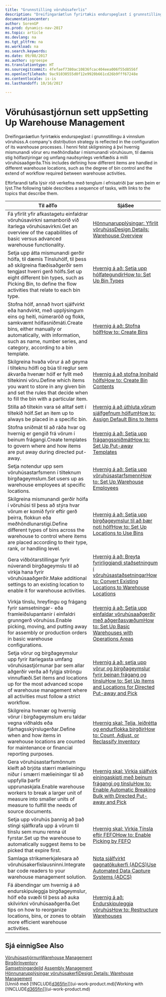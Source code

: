 ```yaml
---
title: "Grunnstilling vöruhúsaferlis"
description: "Dreifingaráætlun fyrirtækis endurspeglast í grunnstillingu á vinnslum vöruhúss. Í henni felst skilgreining á því hvernig mismunandi vörur eru meðhöndlaðar í mismunandi vöruhúsum, til dæmis stig hólfastýringar og umfang nauðsynlegs verkflæðis á milli vöruhúsaaðgerða."
documentationcenter: 
author: SorenGP
ms.prod: dynamics-nav-2017
ms.topic: article
ms.devlang: na
ms.tgt_pltfrm: na
ms.workload: na
ms.search.keywords: 
ms.date: 09/08/2017
ms.author: sgroespe
ms.translationtype: HT
ms.sourcegitcommit: 4fefaef7380ac10836fcac404eea006f55d8556f
ms.openlocfilehash: 9ac91030555d0f12e9920b661cd26b9fff67248e
ms.contentlocale: is-is
ms.lasthandoff: 10/16/2017

---
```

# <a name="setting-up-warehouse-management"></a><span data-ttu-id="24f05-104">Vöruhúsastjórnun sett upp</span><span class="sxs-lookup"><span data-stu-id="24f05-104">Setting Up Warehouse Management</span></span>
<span data-ttu-id="24f05-105">Dreifingaráætlun fyrirtækis endurspeglast í grunnstillingu á vinnslum vöruhúss.</span><span class="sxs-lookup"><span data-stu-id="24f05-105">A company's distribution strategy is reflected in the configuration of its warehouse processes.</span></span> <span data-ttu-id="24f05-106">Í henni felst skilgreining á því hvernig mismunandi vörur eru meðhöndlaðar í mismunandi vöruhúsum, til dæmis stig hólfastýringar og umfang nauðsynlegs verkflæðis á milli vöruhúsaaðgerða.</span><span class="sxs-lookup"><span data-stu-id="24f05-106">This includes defining how different items are handled in different warehouse locations, such as the degree of bin control and the extend of workflow required between warehouse activities.</span></span>  

 <span data-ttu-id="24f05-107">Eftirfarandi tafla lýsir röð verkefna með tenglum í efnisatriði þar sem þeim er lýst.</span><span class="sxs-lookup"><span data-stu-id="24f05-107">The following table describes a sequence of tasks, with links to the topics that describe them.</span></span>   

|<span data-ttu-id="24f05-108">**Til að**</span><span class="sxs-lookup"><span data-stu-id="24f05-108">**To**</span></span>|<span data-ttu-id="24f05-109">**Sjá**</span><span class="sxs-lookup"><span data-stu-id="24f05-109">**See**</span></span>|  
|------------|-------------|  
|<span data-ttu-id="24f05-110">Fá yfirlit yfir afkastagetu einfaldrar vöruhúsavirkni samanborið við ítarlega vöruhúsavirkni.</span><span class="sxs-lookup"><span data-stu-id="24f05-110">Get an overview of the capabilities of basic versus advanced warehouse functionality.</span></span>|[<span data-ttu-id="24f05-111">Hönnunarupplýsingar: Yfirlit vöruhúss</span><span class="sxs-lookup"><span data-stu-id="24f05-111">Design Details: Warehouse Overview</span></span>](design-details-warehouse-overview.md)|  
|<span data-ttu-id="24f05-112">Setja upp átta mismunandi gerðir hólfa, til dæmis Tínsluhólf, til þess að skilgreina flæðisaðgerðir sem tengjast hverri gerð hólfs.</span><span class="sxs-lookup"><span data-stu-id="24f05-112">Set up eight different bin types, such as Picking Bin, to define the flow activities that relate to each bin type.</span></span>|[<span data-ttu-id="24f05-113">Hvernig á að: Setja upp hólfategundir</span><span class="sxs-lookup"><span data-stu-id="24f05-113">How to: Set Up Bin Types</span></span>](warehouse-how-to-set-up-bin-types.md)|  
|<span data-ttu-id="24f05-114">Stofna hólf, annað hvort sjálfvirkt eða handvirkt, með upplýsingum eins og heiti, númeraröð og flokk, samkvæmt hólfasniðmáti.</span><span class="sxs-lookup"><span data-stu-id="24f05-114">Create bins, either manually or automatically, with information, such as name, number series, and category, according to a bin template.</span></span>|[<span data-ttu-id="24f05-115">Hvernig á að: Stofna hólf</span><span class="sxs-lookup"><span data-stu-id="24f05-115">How to: Create Bins</span></span>](warehouse-how-to-create-individual-bins.md)|  
|<span data-ttu-id="24f05-116">Skilgreina hvaða vörur á að geyma í tilteknu hólfi og búa til reglur sem ákvarða hvenær hólf er fyllt með tiltekinni vöru.</span><span class="sxs-lookup"><span data-stu-id="24f05-116">Define which items you want to store in any given bin and set the rules that decide when to fill the bin with a particular item.</span></span>|[<span data-ttu-id="24f05-117">Hvernig á að stofna Innihald hólfs</span><span class="sxs-lookup"><span data-stu-id="24f05-117">How to: Create Bin Contents</span></span>](warehouse-how-to-set-up-bin-contents.md)|  
|<span data-ttu-id="24f05-118">Stilla að tiltekin vara sé alltaf sett í tiltekið hólf.</span><span class="sxs-lookup"><span data-stu-id="24f05-118">Set an item up to always be placed in a specific bin.</span></span>|[<span data-ttu-id="24f05-119">Hvernig á að úthluta vörum sjálfgefnum hólfum</span><span class="sxs-lookup"><span data-stu-id="24f05-119">How to: Assign Default Bins to Items</span></span>](warehouse-how-to-assign-default-bins-to-items.md)|
|<span data-ttu-id="24f05-120">Stofna sniðmát til að ráða hvar og hvernig er gengið frá vörum í beinum frágangi.</span><span class="sxs-lookup"><span data-stu-id="24f05-120">Create templates to govern where and how items are put away during directed put-away.</span></span>|[<span data-ttu-id="24f05-121">Hvernig á að: Setja upp frágangssniðmát</span><span class="sxs-lookup"><span data-stu-id="24f05-121">How to: Set Up Put-away Templates</span></span>](warehouse-how-to-set-up-put-away-templates.md)|
|<span data-ttu-id="24f05-122">Setja notendur upp sem vöruhúsastarfsmenn í tilteknum birgðageymslum.</span><span class="sxs-lookup"><span data-stu-id="24f05-122">Set users up as warehouse employees at specific locations.</span></span>|[<span data-ttu-id="24f05-123">Hvernig á að: Setja upp vöruhúsastarfsmenn</span><span class="sxs-lookup"><span data-stu-id="24f05-123">How to: Set Up Warehouse Employees</span></span>](warehouse-how-to-set-up-warehouse-employees.md)|
|<span data-ttu-id="24f05-124">Skilgreina mismunandi gerðir hólfa í vöruhúsi til þess að stýra hvar vörum er komið fyrir eftir gerð þeirra, flokkun eða meðhöndlunarstigi.</span><span class="sxs-lookup"><span data-stu-id="24f05-124">Define different types of bins across the warehouse to control where items are placed according to their type, rank, or handling level.</span></span>|[<span data-ttu-id="24f05-125">Hvernig á að: Setja upp birgðageymslur til að þær noti hólf</span><span class="sxs-lookup"><span data-stu-id="24f05-125">How to: Set Up Locations to Use Bins</span></span>](warehouse-how-to-set-up-locations-to-use-bins.md)|
|<span data-ttu-id="24f05-126">Gera viðbótarstillingar fyrir núverandi birgðageymslu til að virkja hana fyrir vöruhúsaaðgerðir.</span><span class="sxs-lookup"><span data-stu-id="24f05-126">Make additional settings to an existing location to enable it for warehouse activities.</span></span>|[<span data-ttu-id="24f05-127">Hvernig á að: Breyta fyrirliggjandi staðsetningum í vöruhúsastaðsetningar</span><span class="sxs-lookup"><span data-stu-id="24f05-127">How to: Convert Existing Locations to Warehouse Locations</span></span>](warehouse-how-to-convert-existing-locations-to-warehouse-locations.md)|
|<span data-ttu-id="24f05-128">Virkja tínslu, hreyfingu og frágang fyrir samsetningar- eða framleiðslupantanir í einfaldri grunngerð vöruhúss.</span><span class="sxs-lookup"><span data-stu-id="24f05-128">Enable picking, moving, and putting away for assembly or production orders in basic warehouse configurations.</span></span>|[<span data-ttu-id="24f05-129">Hvernig á að: Setja upp einfaldar vöruhúsaaðgerðir með aðgerðasvæðum</span><span class="sxs-lookup"><span data-stu-id="24f05-129">How to: Set Up Basic Warehouses with Operations Areas</span></span>](warehouse-how-to-set-up-basic-warehouses-with-operations-areas.md)|  
|<span data-ttu-id="24f05-130">Setja vörur og birgðageymslur upp fyrir ítarlegasta umfang vöruhúsastjórnunar þar sem allar aðgerðir verða að fylgja ströngu vinnuflæði.</span><span class="sxs-lookup"><span data-stu-id="24f05-130">Set items and locations up for the most advanced scope of warehouse management where all activities must follow a strict workflow.</span></span>|[<span data-ttu-id="24f05-131">Hvernig á að: setja upp vörur og birgðageymslur fyrir beinan frágang og tínslu</span><span class="sxs-lookup"><span data-stu-id="24f05-131">How to: Set Up Items and Locations for Directed Put-away and Pick</span></span>](warehouse-how-to-set-up-items-for-directed-put-away-and-pick.md)|  
|<span data-ttu-id="24f05-132">Skilgreina hvenær og hvernig vörur í birgðageymslum eru taldar vegna viðhalds eða fjárhagsskýrslugerðar.</span><span class="sxs-lookup"><span data-stu-id="24f05-132">Define when and how items in warehouse locations are counted for maintenance or financial reporting purposes.</span></span>|[<span data-ttu-id="24f05-133">Hvernig skal: Telja, leiðrétta og endurflokka birgðir</span><span class="sxs-lookup"><span data-stu-id="24f05-133">How to: Count, Adjust, or Reclassify Inventory</span></span>](inventory-how-count-adjust-reclassify.md)|
|<span data-ttu-id="24f05-134">Gera vöruhúsastarfsmönnum kleift að brjóta stærri mælieiningu niður í smærri mælieiningar til að uppfylla þarfir upprunaskjala.</span><span class="sxs-lookup"><span data-stu-id="24f05-134">Enable warehouse workers to break a larger unit of measure into smaller units of measure to fulfill the needs of source documents.</span></span>|[<span data-ttu-id="24f05-135">Hvernig skal: Virkja sjálfvirk einingaskipti með beinum frágangi og tínslu</span><span class="sxs-lookup"><span data-stu-id="24f05-135">How to: Enable Automatic Breaking Bulk with Directed Put-away and Pick</span></span>](warehouse-enable-automatic-breaking-bulk-with-directed-put-away-and-pick.md)|  
|<span data-ttu-id="24f05-136">Setja upp vöruhús þannig að það stingi sjálfkrafa upp á vörum til tínslu sem munu renna út fyrstar.</span><span class="sxs-lookup"><span data-stu-id="24f05-136">Set up the warehouse to automatically suggest items to be picked that expire first.</span></span>|[<span data-ttu-id="24f05-137">Hvernig skal: Virkja Tínsla eftir FEFO</span><span class="sxs-lookup"><span data-stu-id="24f05-137">How to: Enable Picking by FEFO</span></span>](warehouse-picking-by-fefo.md)|
|<span data-ttu-id="24f05-138">Samlaga strikamerkjalesara að vöruhúsakerfislausninni.</span><span class="sxs-lookup"><span data-stu-id="24f05-138">Integrate bar code readers to your warehouse management solution.</span></span>|[<span data-ttu-id="24f05-139">Nota sjálfvirkt gagnatökukerfi (ADCS)</span><span class="sxs-lookup"><span data-stu-id="24f05-139">Use Automated Data Capture Systems (ADCS)</span></span>](warehouse-use-automated-data-capture-systems-adcs.md)|  
|<span data-ttu-id="24f05-140">Fá ábendingar um hvernig á að endurskipuleggja birgðageymslur, hólf eða svæði til þess að auka skilvirkni vöruhúsaaðgerða.</span><span class="sxs-lookup"><span data-stu-id="24f05-140">Get tips on how to reorganize locations, bins, or zones to obtain more efficient warehouse activities.</span></span>|[<span data-ttu-id="24f05-141">Hvernig á að: Endurskipuleggja vöruhús</span><span class="sxs-lookup"><span data-stu-id="24f05-141">How to: Restructure Warehouses</span></span>](warehouse-how-to-restructure-warehouses.md)|  

## <a name="see-also"></a><span data-ttu-id="24f05-142">Sjá einnig</span><span class="sxs-lookup"><span data-stu-id="24f05-142">See Also</span></span>  
[<span data-ttu-id="24f05-143">Vöruhúsastjórnun</span><span class="sxs-lookup"><span data-stu-id="24f05-143">Warehouse Management</span></span>](warehouse-manage-warehouse.md)  
[<span data-ttu-id="24f05-144">Birgðir</span><span class="sxs-lookup"><span data-stu-id="24f05-144">Inventory</span></span>](inventory-manage-inventory.md)  
<span data-ttu-id="24f05-145">[Samsetningardeild](assembly-assemble-items.md)  </span><span class="sxs-lookup"><span data-stu-id="24f05-145">[Assembly Management](assembly-assemble-items.md)  </span></span>  
[<span data-ttu-id="24f05-146">Hönnunarupplýsingar vöruhúsakerfi</span><span class="sxs-lookup"><span data-stu-id="24f05-146">Design Details: Warehouse Management</span></span>](design-details-warehouse-management.md)  
<span data-ttu-id="24f05-147">[Unnið með [!INCLUDE[d365fin](includes/d365fin_md.md)]](ui-work-product.md)</span><span class="sxs-lookup"><span data-stu-id="24f05-147">[Working with [!INCLUDE[d365fin](includes/d365fin_md.md)]](ui-work-product.md)</span></span>

